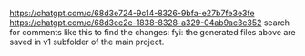 
https://chatgpt.com/c/68d3e724-9c14-8326-9bfa-e27b7fe3e3fe
https://chatgpt.com/c/68d3ee2e-1838-8328-a329-04ab9ac3e352
search for comments like this to find the changes:
 fyi: the generated files above are saved in v1 subfolder of the main project.

 